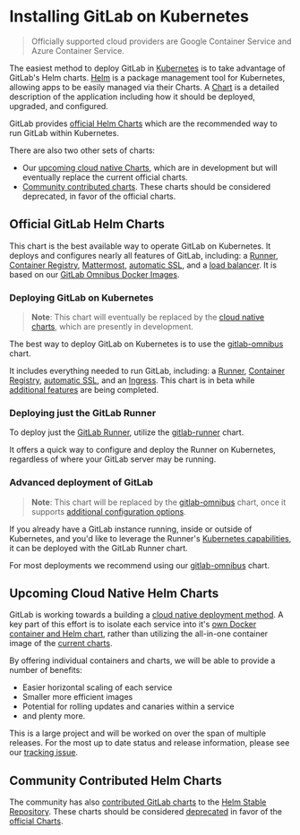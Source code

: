 # Installing GitLab on Kubernetes
> Officially supported cloud providers are Google Container Service and Azure Container Service.

The easiest method to deploy GitLab in [Kubernetes](https://kubernetes.io/) is
to take advantage of GitLab's Helm charts. [Helm] is a package
management tool for Kubernetes, allowing apps to be easily managed via their
Charts. A [Chart] is a detailed description of the application including how it
should be deployed, upgraded, and configured.

GitLab provides [official Helm Charts](#official-gitlab-helm-charts-recommended) which are the recommended way to run GitLab within Kubernetes.

There are also two other sets of charts:
* Our [upcoming cloud native Charts](#upcoming-cloud-native-helm-charts), which are in development but will eventually replace the current official charts.
* [Community contributed charts](#community-contributed-helm-charts). These charts should be considered deprecated, in favor of the official charts.

## Official GitLab Helm Charts

This chart is the best available way to operate GitLab on Kubernetes. It deploys and configures nearly all features of GitLab, including: a [Runner](https://docs.gitlab.com/runner/), [Container Registry](../../user/project/container_registry.html#gitlab-container-registry), [Mattermost](https://docs.gitlab.com/omnibus/gitlab-mattermost/), [automatic SSL](https://github.com/kubernetes/charts/tree/master/stable/kube-lego), and a [load balancer](https://github.com/kubernetes/ingress/tree/master/controllers/nginx). It is based on our [GitLab Omnibus Docker Images](https://docs.gitlab.com/omnibus/docker/README.html).

### Deploying GitLab on Kubernetes
> **Note**: This chart will eventually be replaced by the [cloud native charts](#upcoming-cloud-native-helm-charts), which are presently in development.

The best way to deploy GitLab on Kubernetes is to use the [gitlab-omnibus](gitlab_omnibus.md) chart.

It includes everything needed to run GitLab, including: a [Runner](https://docs.gitlab.com/runner/), [Container Registry](https://docs.gitlab.com/ee/user/project/container_registry.html#gitlab-container-registry), [automatic SSL](https://github.com/kubernetes/charts/tree/master/stable/kube-lego), and an [Ingress](https://github.com/kubernetes/ingress/tree/master/controllers/nginx). This chart is in beta while [additional features](https://gitlab.com/charts/charts.gitlab.io/issues/68) are being completed.

### Deploying just the GitLab Runner

To deploy just the [GitLab Runner](https://docs.gitlab.com/runner/), utilize the [gitlab-runner](gitlab_runner_chart.md) chart.

It offers a quick way to configure and deploy the Runner on Kubernetes, regardless of where your GitLab server may be running.

### Advanced deployment of GitLab
> **Note**: This chart will be replaced by the [gitlab-omnibus](gitlab_omnibus.md) chart, once it supports [additional configuration options](https://gitlab.com/charts/charts.gitlab.io/issues/68).

If you already have a GitLab instance running, inside or outside of Kubernetes, and you'd like to leverage the Runner's [Kubernetes capabilities](https://docs.gitlab.com/runner/executors/kubernetes.html), it can be deployed with the GitLab Runner chart.

For most deployments we recommend using our [gitlab-omnibus](gitlab_omnibus.md) chart.

## Upcoming Cloud Native Helm Charts

GitLab is working towards a building a [cloud native deployment method](https://gitlab.com/charts/helm.gitlab.io/blob/master/README.md). A key part of this effort is to isolate each service into it's [own Docker container and Helm chart](https://gitlab.com/gitlab-org/omnibus-gitlab/issues/2420), rather than utilizing the all-in-one container image of the [current charts](#official-gitlab-helm-charts-recommended).

By offering individual containers and charts, we will be able to provide a number of benefits:
* Easier horizontal scaling of each service
* Smaller more efficient images
* Potential for rolling updates and canaries within a service
* and plenty more.

This is a large project and will be worked on over the span of multiple releases. For the most up to date status and release information, please see our [tracking issue](https://gitlab.com/gitlab-org/omnibus-gitlab/issues/2420).

## Community Contributed Helm Charts

The community has also [contributed GitLab charts](https://github.com/kubernetes/charts/tree/master/stable/gitlab-ce) to the [Helm Stable Repository](https://github.com/kubernetes/charts#repository-structure). These charts should be considered [deprecated](https://github.com/kubernetes/charts/issues/1138) in favor of the [official Charts](#official-gitlab-helm-charts-recommended).

[chart]: https://github.com/kubernetes/charts
[helm]: https://github.com/kubernetes/helm/blob/master/README.md
